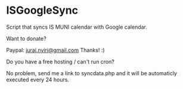 ISGoogleSync
============

Script that syncs IS MUNI calendar with Google calendar.

Want to donate?

Paypal: juraj.nyiri@gmail.com 
Thanks! :)


Do you have a free hosting / can't run cron?

No problem, send me a link to syncdata.php and it will be automaticly executed every 24 hours.
